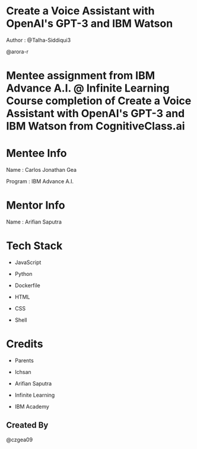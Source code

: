 # Create a Voice Assistant with OpenAI's GPT-3 and IBM Watson

Author : @Talha-Siddiqui3

@arora-r

# Mentee assignment from IBM Advance A.I. @ Infinite Learning Course completion of Create a Voice Assistant with OpenAI's GPT-3 and IBM Watson from CognitiveClass.ai

# Mentee Info

Name : Carlos Jonathan Gea

Program : IBM Advance A.I.

# Mentor Info

Name : Arifian Saputra

# Tech Stack

- JavaScript

- Python
 
- Dockerfile

- HTML
 
- CSS

- Shell

# Credits

- Parents

- Ichsan

- Arifian Saputra

- Infinite Learning

- IBM Academy

## Created By

@czgea09
